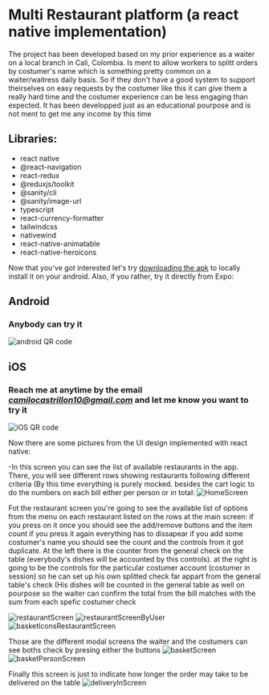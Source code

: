 # Multi Restaurant platform (a react native implementation)
The project has been developed based on my prior experience as a waiter on a local branch in Cali, Colombia. Is ment to allow workers to splitt orders by costumer's name which is something pretty common on a waiter/waitress daily basis. So if they don't have a good system to support theirselves on easy requests by the costumer like this it can give them a really hard time and the costumer experience can be less engaging than expected.
It has been developped just as an educational pourpose and is not ment to get me any income by this time

## Libraries:
- react native
- @react-navigation
- react-redux
- @reduxjs/toolkit
- @sanity/cli
- @sanity/image-url
- typescript
- react-currency-formatter
- tailwindcss
- nativewind
- react-native-animatable
- react-native-heroicons

Now that you've got interested let's try [downloading the apk](https://expo.dev/accounts/nocallerworld/projects/deliveroonew/builds/1fb2f8b0-33d4-4e1d-8cbb-5312ea47a72d) to locally install it on your android. Also, if you rather, try it directly from Expo:

## Android
### Anybody can try it
![android QR code](https://user-images.githubusercontent.com/68607137/214677294-9ddf554e-3ec0-4a48-8ff5-83e807ca0f9a.png)


## iOS
### Reach me at anytime by the email __*camilocastrillon10@gmail.com*__ and let me know you want to try it
![iOS QR code](https://user-images.githubusercontent.com/68607137/214677963-db633afa-8ff6-4c1b-8450-fe3e08cfbdaa.png)

Now there are some pictures from the UI design implemented with react native:

-In this screen you can see the list of available restaurants in the app. There, you will see different rows showing restaurants following different criteria
(By this time everything is purely mocked. besides the cart logic to do the numbers on each bill either per person or in total:
![HomeScreen](https://user-images.githubusercontent.com/68607137/214683215-071d895f-21c1-4bc1-a659-f08406d21c76.png)

Fot the restaurant screen you're going to see the available list of options from the menu on each restaurant listed on the rows at the main screen:
if you press on it once you should see the add/remove buttons and the item count
if you press it again everything has to dissapear
if you add some costumer's name you should see the count and the controls from it got duplicate. At the left there is the counter from the general check on the table (everybody's dishes will be accounted by this controls). at the right is going to be the controls for the particular costumer account (costumer in session) so he can set up his own splitted check far appart from the general table's check (His dishes will be counted in the general table as well on pourpose so the waiter can confirm
the total from the bill matches with the sum from each spefic costumer check

![restaurantScreen](https://user-images.githubusercontent.com/68607137/214682102-30726036-39e4-4334-8a0b-4807a84c0f28.png)
![restaurantScreenByUser](https://user-images.githubusercontent.com/68607137/214682200-3a8e4ae1-9975-4214-8258-0fb5cb386f19.png)
![basketIconsRestaurantScreen](https://user-images.githubusercontent.com/68607137/214686921-4d0892d3-349c-4f19-b156-b8147f5a72f8.png)

Those are the different modal screens the waiter and the costumers can see boths check by presing either the buttons 
![basketScreen](https://user-images.githubusercontent.com/68607137/214685656-627bd5d5-770f-4f62-84a6-609b1b1cdbff.png)
![basketPersonScreen](https://user-images.githubusercontent.com/68607137/214685661-e5cfd976-54d4-4c11-a441-29a84da66810.png)

Finally this screen is just to indicate how longer the order may take to be delivered on the table
![deliveryInScreen](https://user-images.githubusercontent.com/68607137/214682143-34f32a31-c847-4222-9b8e-4487f4d73a9c.png)


